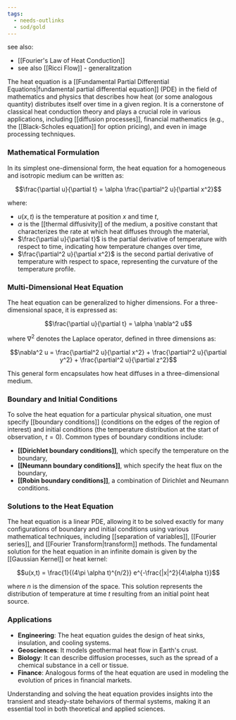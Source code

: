 ```yaml
---
tags:
  - needs-outlinks
  - sod/gold
---
```

see also:
- [[Fourier's Law of Heat Conduction]]
- see also [[Ricci Flow]] - generalitzation

The heat equation is a [[Fundamental Partial Differential Equations|fundamental partial differential equation]] (PDE) in the field of mathematics and physics that describes how heat (or some analogous quantity) distributes itself over time in a given region. It is a cornerstone of classical heat conduction theory and plays a crucial role in various applications, including [[diffusion processes]], financial mathematics (e.g., the [[Black-Scholes equation]] for option pricing), and even in image processing techniques.

### Mathematical Formulation

In its simplest one-dimensional form, the heat equation for a homogeneous and isotropic medium can be written as:

$$\frac{\partial u}{\partial t} = \alpha \frac{\partial^2 u}{\partial x^2}$$

where:
- $u(x, t)$ is the temperature at position $x$ and time $t$,
- $\alpha$ is the [[thermal diffusivity]] of the medium, a positive constant that characterizes the rate at which heat diffuses through the material,
- $\frac{\partial u}{\partial t}$ is the partial derivative of temperature with respect to time, indicating how temperature changes over time,
- $\frac{\partial^2 u}{\partial x^2}$ is the second partial derivative of temperature with respect to space, representing the curvature of the temperature profile.

### Multi-Dimensional Heat Equation

The heat equation can be generalized to higher dimensions. For a three-dimensional space, it is expressed as:

$$\frac{\partial u}{\partial t} = \alpha \nabla^2 u$$

where $\nabla^2$ denotes the Laplace operator, defined in three dimensions as:

$$\nabla^2 u = \frac{\partial^2 u}{\partial x^2} + \frac{\partial^2 u}{\partial y^2} + \frac{\partial^2 u}{\partial z^2}$$

This general form encapsulates how heat diffuses in a three-dimensional medium.

### Boundary and Initial Conditions

To solve the heat equation for a particular physical situation, one must specify [[boundary conditions]] (conditions on the edges of the region of interest) and initial conditions (the temperature distribution at the start of observation, $t=0$). Common types of boundary conditions include:
- **[[Dirichlet boundary conditions]]**, which specify the temperature on the boundary,
- **[[Neumann boundary conditions]]**, which specify the heat flux on the boundary,
- **[[Robin boundary conditions]]**, a combination of Dirichlet and Neumann conditions.

### Solutions to the Heat Equation

The heat equation is a linear PDE, allowing it to be solved exactly for many configurations of boundary and initial conditions using various mathematical techniques, including [[separation of variables]], [[Fourier series]], and [[Fourier Transform|transform]] methods. The fundamental solution for the heat equation in an infinite domain is given by the [[Gaussian Kernel]] or heat kernel:

$$u(x,t) = \frac{1}{(4\pi \alpha t)^{n/2}} e^{-\frac{|x|^2}{4\alpha t}}$$

where $n$ is the dimension of the space. This solution represents the distribution of temperature at time $t$ resulting from an initial point heat source.

### Applications

- **Engineering**: The heat equation guides the design of heat sinks, insulation, and cooling systems.
- **Geosciences**: It models geothermal heat flow in Earth's crust.
- **Biology**: It can describe diffusion processes, such as the spread of a chemical substance in a cell or tissue.
- **Finance**: Analogous forms of the heat equation are used in modeling the evolution of prices in financial markets.

Understanding and solving the heat equation provides insights into the transient and steady-state behaviors of thermal systems, making it an essential tool in both theoretical and applied sciences.
